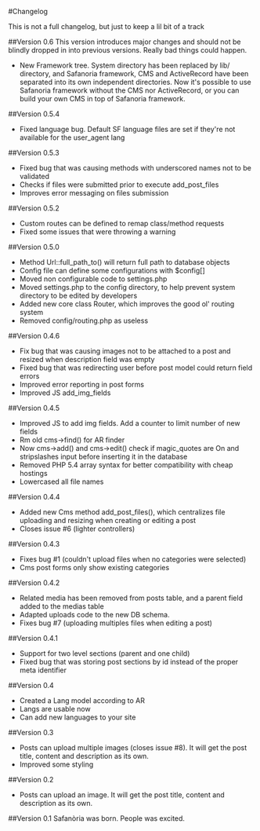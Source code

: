 #Changelog

This is not a full changelog, but just to keep a lil bit of a track

##Version 0.6
This version introduces major changes and should not be blindly dropped in into previous versions. Really bad things could happen.
- New Framework tree. System directory has been replaced by lib/ directory, and Safanoria framework, CMS and ActiveRecord have been separated into its own independent directories. Now it's possible to use Safanoria framework without the CMS nor ActiveRecord, or you can build your own CMS in top of Safanoria framework.

##Version 0.5.4
- Fixed language bug. Default SF language files are set if they're not available for the user_agent lang

##Version 0.5.3
- Fixed bug that was causing methods with underscored names not to be validated
- Checks if files were submitted prior to execute add_post_files
- Improves error messaging on files submission

##Version 0.5.2
- Custom routes can be defined to remap class/method requests
- Fixed some issues that were throwing a warning

##Version 0.5.0
- Method Url::full_path_to() will return full path to database objects
- Config file can define some configurations with $config[]
- Moved non configurable code to settings.php
- Moved settings.php to the config directory, to help prevent system directory to be edited by developers
- Added new core class Router, which improves the good ol' routing system
- Removed config/routing.php as useless

##Version 0.4.6
- Fix bug that was causing images not to be attached to a post and resized when description field was empty
- Fixed bug that was redirecting user before post model could return field errors
- Improved error reporting in post forms
- Improved JS add_img_fields

##Version 0.4.5
- Improved JS to add img fields. Add a counter to limit number of new fields
- Rm old cms->find() for AR finder
- Now cms->add() and cms->edit() check if magic_quotes are On and stripslashes input before inserting it in the database
- Removed PHP 5.4 array syntax for better compatibility with cheap hostings
- Lowercased all file names

##Version 0.4.4
- Added new Cms method add_post_files(), which centralizes file uploading and resizing when creating or editing a post
- Closes issue #6 (lighter controllers)

##Version 0.4.3
- Fixes bug #1 (couldn't upload files when no categories were selected)
- Cms post forms only show existing categories

##Version 0.4.2
- Related media has been removed from posts table, and a parent field added to the medias table
- Adapted uploads code to the new DB schema.
- Fixes bug #7 (uploading multiples files when editing a post)

##Version 0.4.1
- Support for two level sections (parent and one child)
- Fixed bug that was storing post sections by id instead of the proper meta identifier

##Version 0.4
- Created a Lang model according to AR
- Langs are usable now
- Can add new languages to your site

##Version 0.3
- Posts can upload multiple images (closes issue #8). It will get the post title, content and description as its own.
- Improved some styling

##Version 0.2
- Posts can upload an image. It will get the post title, content and description as its own. 

##Version 0.1
Safanòria was born. People was excited.